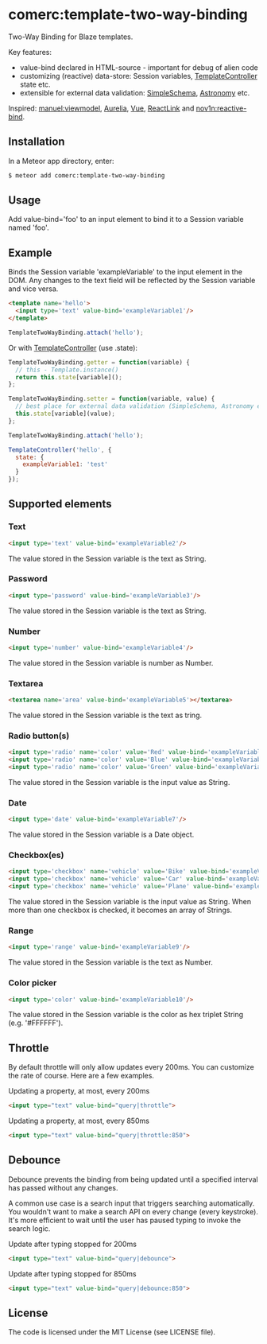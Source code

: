 comerc:template-two-way-binding
===============================

Two-Way Binding for Blaze templates.

Key features:
- value-bind declared in HTML-source - important for debug of alien code
- customizing (reactive) data-store: Session variables, [TemplateController](https://github.com/meteor-space/template-controller) state etc.
- extensible for external data validation: [SimpleSchema](https://github.com/aldeed/meteor-simple-schema), [Astronomy](https://github.com/jagi/meteor-astronomy) etc.

Inspired: [manuel:viewmodel](https://github.com/ManuelDeLeon/viewmodel), [Aurelia](http://aurelia.io/), [Vue](https://vuejs.org/guide/#Two-way-Binding), [ReactLink](https://facebook.github.io/react/docs/two-way-binding-helpers.html) and [nov1n:reactive-bind](https://github.com/nov1n/reactive-bind).


## Installation

In a Meteor app directory, enter:

```bash
$ meteor add comerc:template-two-way-binding
```

## Usage
Add value-bind='foo' to an input element to bind it to a Session variable named 'foo'.

## Example

Binds the Session variable 'exampleVariable' to the input element in the DOM. Any changes to the text field will be reflected
by the Session variable and vice versa.

```HTML
<template name='hello'>
  <input type='text' value-bind='exampleVariable1'/>
</template>
```

```javascript
TemplateTwoWayBinding.attach('hello');
```
Or with [TemplateController](https://github.com/meteor-space/template-controller) (use .state):

```javascript
TemplateTwoWayBinding.getter = function(variable) {
  // this - Template.instance()
  return this.state[variable]();
};

TemplateTwoWayBinding.setter = function(variable, value) {
  // best place for external data validation (SimpleSchema, Astronomy etc.)
  this.state[variable](value);
};

TemplateTwoWayBinding.attach('hello');

TemplateController('hello', {
  state: {
    exampleVariable1: 'test'
  }
});
```

## Supported elements
### Text
```HTML
<input type='text' value-bind='exampleVariable2'/>
```

The value stored in the Session variable is the text as String.

### Password
```HTML
<input type='password' value-bind='exampleVariable3'/>
```

The value stored in the Session variable is the text as String.

### Number
```HTML
<input type='number' value-bind='exampleVariable4'/>
```

The value stored in the Session variable is number as Number.

### Textarea
```HTML
<textarea name='area' value-bind='exampleVariable5'></textarea>
```

The value stored in the Session variable is the text as tring.

### Radio button(s)
```HTML
<input type='radio' name='color' value='Red' value-bind='exampleVariable6'/> Red
<input type='radio' name='color' value='Blue' value-bind='exampleVariable6'/> Blue
<input type='radio' name='color' value='Green' value-bind='exampleVariable6'/> Green
```

The value stored in the Session variable is the input value as String.

### Date
```HTML
<input type='date' value-bind='exampleVariable7'/>
```

The value stored in the Session variable is a Date object.

### Checkbox(es)
```HTML
<input type='checkbox' name='vehicle' value='Bike' value-bind='exampleVariable8'/> Bike
<input type='checkbox' name='vehicle' value='Car' value-bind='exampleVariable8'/> Car
<input type='checkbox' name='vehicle' value='Plane' value-bind='exampleVariable8'/> Plane
```

The value stored in the Session variable is the input value as String. When more than one checkbox
is checked, it becomes an array of Strings.

### Range
```HTML
<input type='range' value-bind='exampleVariable9'/>
```

The value stored in the Session variable is the text as Number.

### Color picker
```HTML
<input type='color' value-bind='exampleVariable10'/>
```

The value stored in the Session variable is the color as hex triplet String (e.g. '#FFFFFF').

## Throttle

By default throttle will only allow updates every 200ms. You can customize the rate of course. Here are a few examples.

Updating a property, at most, every 200ms
```HTML
<input type="text" value-bind="query|throttle">
```

Updating a property, at most, every 850ms
```HTML
<input type="text" value-bind="query|throttle:850">
```

## Debounce

Debounce prevents the binding from being updated until a specified interval has passed without any changes.

A common use case is a search input that triggers searching automatically. You wouldn't want to make a search API on every change (every keystroke). It's more efficient to wait until the user has paused typing to invoke the search logic.

Update after typing stopped for 200ms
```HTML
<input type="text" value-bind="query|debounce">
```

Update after typing stopped for 850ms
```HTML
<input type="text" value-bind="query|debounce:850">
```

## License
The code is licensed under the MIT License (see LICENSE file).
